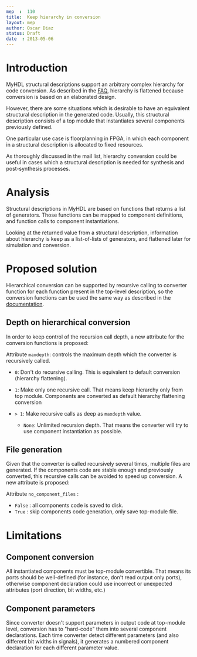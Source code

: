 ```yaml
---
mep  :  110
title:  Keep hierarchy in conversion 
layout: mep
author: Oscar Diaz
status: Draft
date  : 2013-05-06
---
```


Introduction
============

MyHDL structural descriptions support an arbitrary complex hierarchy for code
conversion. As described in the [FAQ](:faq), hierarchy is flattened because
conversion is based on an elaborated design.

However, there are some situations which is desirable to have an equivalent
structural description in the generated code. Usually, this structural
description consists of a top module that instantiates several components
previously defined.

One particular use case is floorplanning in FPGA, in which each component in a
structural description is allocated to fixed resources. 

As thoroughly discussed in the mail list, hierarchy conversion could be useful
in cases which a structural description is needed for synthesis and
post-synthesis processes.

Analysis
========

Structural descriptions in MyHDL are based on functions that returns a list of
generators. Those functions can be mapped to component definitions, and
function calls to component instantiations.

Looking at the returned value from a structural description, information about
hierarchy is keep as a list-of-lists of generators, and flattened later for
simulation and conversion.

Proposed solution
=================

Hierarchical conversion can be supported by recursive calling to converter function for each function present in the top-level description, so the conversion functions can be used the same way as described in the [documentation](http://www.myhdl.org/doc/current).


Depth on hierarchical conversion
--------------------------------

In order to keep control of the recursion call depth, a new attribute for the conversion functions is proposed:

Attribute `maxdepth`: controls the maximum depth which the converter is recursively called.

* `0`: Don't do recursive calling. This is equivalent to default conversion (hierarchy flattening).

* `1`: Make only one recursive call. That means keep hierarchy only from top module. Components are converted as default hierarchy flattening conversion 

* `> 1`: Make recursive calls as deep as `maxdepth` value. 

  * `None`: Unlimited recursion depth. That means the converter will try to use component instantiation as possible.

File generation
---------------

Given that the converter is called recursively several times, multiple files
are generated. If the components code are stable enough and previously
converted, this recursive calls can be avoided to speed up conversion. A new
attribute is proposed:

Attribute `no_component_files` : 

* `False` : all components code is saved to disk.
* `True` : skip components code generation, only save top-module file.

Limitations
===========

Component conversion
--------------------

All instantiated components must be top-module convertible. That means its
ports should be well-defined (for instance, don't read output only ports),
otherwise component declaration could use incorrect or unexpected attributes
(port direction, bit widths, etc.)

Component parameters
--------------------

Since converter doesn't support parameters in output code at top-module level,
conversion has to "hard-code" them into several component declarations.  Each
time converter detect different parameters (and also different bit widths in
signals), it generates a numbered component declaration for each different
parameter value.
